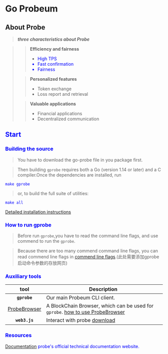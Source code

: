 # Go Probeum
## About Probe

>***three characteristics about Probe***

>>**Efficiency and fairness**
>>+ <font color=blue>High TPS<font>
>>+ Fast confirmation
>>+ Fairness
>
>> **Personalized features**
>>+ Token exchange
>>+ Loss report and retrieval
>
>> **Valuable applications**
>>+ Financial applications
>>+ Decentralized communication

## Start

### Building the source

>You have to download the go-probe file in you package first.

>Then building `gprobe` requires both a Go (version 1.14 or later) and a C compiler.Once the dependencies are installed, run

```shell
make gprobe
```

>or, to build the full suite of utilities:

```shell
make all
```

[Detailed installation instructions]()

### How to run gprobe

>Before run `gprobe`,you have to read the command line flags, and use commend to run the `gprobe`.

>Because there are too many commend command line flags, you can read commend line flags in [commend line flags]().(此处需要添加gprobe启动命令参数的存放网页) 


### Auxiliary tools

|   tool    | Description                                                                                                                                                                                                                                                                                                                                                                                                                                                                                                                                          |
| :-----------: | ---------------------------------------------------------------------------------------------------------------------------------------------------------------------------------------------------------------------------------------------------------------------------------------------------------------------------------------------------------------------------------------------------------------------------------------------------------------------------------------------------------------------------------------------------- |
|  **`gprobe`**   | Our main Probeum CLI client.    |
|   [ProbeBrowser](http://172.16.0.103/home)    | A BlockChain Browser, which can be used  for `gprobe`. [how to use ProbeBrowser]() |
|  **`web3.js`**   |  Interact with probe  [download]()   |

### Resources
[Documentation](http://doc.probechain.org)  probe's official technical documentation website.